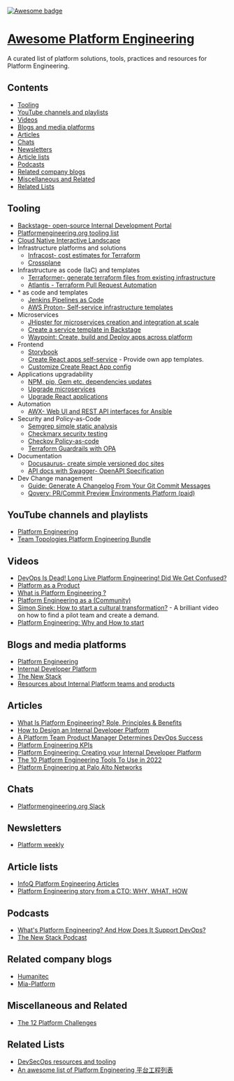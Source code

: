 [![Awesome badge](https://awesome.re/badge.svg)](https://github.com/sindresorhus/awesome)

# [Awesome Platform Engineering](https://shospodarets.github.io/awesome-platform-engineering/)

A curated list of platform solutions, tools, practices and resources for Platform Engineering.

## Contents

- [Tooling](#tooling)
- [YouTube channels and playlists](#youtube-channels-and-playlists)
- [Videos](#videos)
- [Blogs and media platforms](#blogs-and-media-platforms)
- [Articles](#articles)
- [Chats](#chats)
- [Newsletters](#newsletters)
- [Article lists](#article-lists)
- [Podcasts](#podcasts)
- [Related company blogs](#related-company-blogs)
- [Miscellaneous and Related](#miscellaneous-and-related)
- [Related Lists](#related-lists)

## Tooling
- [Backstage- open-source Internal Development Portal](https://backstage.io/)
- [Platformengineering.org tooling list](https://platformengineering.org/platform-tooling)
- [Cloud Native Interactive Landscape](https://landscape.cncf.io/)
- Infrastructure platforms and solutions
    - [Infracost- cost estimates for Terraform](https://github.com/infracost/infracost)
    - [Crossplane](https://www.crossplane.io/)
- Infrastructure as code (IaC) and templates
    - [Terraformer- generate terraform files from existing infrastructure](https://github.com/GoogleCloudPlatform/terraformer)
    - [Atlantis - Terraform Pull Request Automation](https://www.runatlantis.io/)
- \* as code and templates
  	- [Jenkins Pipelines as Code](https://www.jenkins.io/doc/book/pipeline-as-code/)
  	- [AWS Proton- Self-service infrastructure templates](https://aws.amazon.com/proton/)
- Microservices
  	- [JHipster for microservices creation and integration at scale](https://www.jhipster.tech/)
  	- [Create a service template in Backstage](https://www.youtube.com/watch?v=VIzrTpOHh9w&ab_channel=R%C3%BCdigerWeritz)
    - [Waypoint: Create, build and Deploy apps across platform](https://www.waypointproject.io/)
- Frontend
    - [Storybook](https://storybook.js.org/)
    - [Create React apps self-service](https://create-react-app.dev/docs/custom-templates/) - Provide own app templates.
    - [Customize Create React App config](https://github.com/dilanx/craco)
- Applications upgradability
    - [NPM, pip, Gem etc. dependencies updates](https://github.com/renovatebot/renovate)
    - [Upgrade microservices](https://www.jhipster.tech/upgrading-an-application/#-upgrading-an-application)
    - [Upgrade React applications](https://github.com/reactjs/react-codemod)
- Automation
	- [AWX- Web UI and REST API interfaces for Ansible](https://github.com/ansible/awx)
- Security and Policy-as-Code
    - [Semgrep simple static analysis](https://semgrep.dev/)
    - [Checkmarx security testing](https://checkmarx.com/)
    - [Checkov Policy-as-code](https://www.checkov.io/)
    - [Terraform Guardrails with OPA](https://compellingcloud.substack.com/p/navigating-safety-a-beginners-guide)
- Documentation
    - [Docusaurus- create simple versioned doc sites](https://jamstack.org/generators/docusaurus/)
    - [API docs with Swagger- OpenAPI Specification](https://swagger.io/specification/)
- Dev Change management
  	- [Guide: Generate A Changelog From Your Git Commit Messages](https://mokkapps.de/blog/how-to-automatically-generate-a-helpful-changelog-from-your-git-commit-messages/)
  	- [Qovery: PR/Commit Preview Environments Platform (paid)](https://hub.qovery.com/guides/tutorial/getting-started-with-preview-environments-on-aws-for-beginners/)

## YouTube channels and playlists

- [Platform Engineering](https://www.youtube.com/@PlatformEngineering)
- [Team Topologies Platform Engineering Bundle](https://www.youtube.com/watch?v=7yaiiQHNKpM&list=PLYTh9n7QJnzS3bZ6bmoLaTaKPzhSmlnL1&ab_channel=TeamTopologies)

## Videos

- [DevOps Is Dead! Long Live Platform Engineering! Did We Get Confused?](https://www.youtube.com/watch?app=desktop&v=9_v77YiSGEY&ab_channel=DevOpsToolkit)
- [Platform as a Product](https://www.youtube.com/watch?v=b8YHCDMxqfg&ab_channel=PlatformEngineering)
- [What is Platform Engineering ?](https://www.youtube.com/watch?v=0uuOJ1gzcyE&ab_channel=PlatformsandBeyond)
- [Platform Engineering as a (Community)](https://www.youtube.com/watch?v=4N2ywun-wTE&ab_channel=GOTOConferences)
- [Simon Sinek: How to start a cultural transformation?](https://www.youtube.com/watch?v=zClAdLw4yRI&ab_channel=DenkProducties) - A brilliant video on how to find a pilot team and create a demand.
- [Platform Engineering: Why and How to start](https://youtube.com/watch?v=g_gHnBcdov8&feature=shares)

## Blogs and media platforms
- [Platform Engineering](https://platformengineering.org)
- [Internal Developer Platform](https://internaldeveloperplatform.org)
- [The New Stack](https://thenewstack.io/)
- [Resources about Internal Platform teams and products](https://internalplatforms.com)

## Articles
- [What Is Platform Engineering? Role, Principles & Benefits](https://spacelift.io/blog/what-is-platform-engineering)
- [How to Design an Internal Developer Platform](https://blog.container-solutions.com/how-to-design-an-internal-developer-platform)
- [A Platform Team Product Manager Determines DevOps Success](https://thenewstack.io/a-platform-team-product-manager-determines-devops-success/)
- [Platform Engineering KPIs](https://medium.com/wise-engineering/platform-engineering-kpis-6a3215f0ee14)
- [Platform Engineering: Creating your Internal Developer Platform](https://medium.com/contino-engineering/creating-your-internal-developer-platform-part-2-65ff217cecd6)
- [The 10 Platform Engineering Tools To Use in 2022](https://medium.com/@rphilogene/the-10-platform-engineering-tools-to-use-in-2022-c2cbf2561f77)
- [Platform Engineering at Palo Alto Networks](https://medium.com/engineering-at-palo-alto-networks/platform-engineering-at-palo-alto-networks-part-2-315bd7b0fbfa)

## Chats

- [Platformengineering.org Slack](https://platformengineering.org/slack-rd)

## Newsletters

- [Platform weekly](https://platformweekly.com/)

## Article lists

- [InfoQ Platform Engineering Articles](https://www.infoq.com/platformengineering/)
- [Platform Engineering story from a CTO: WHY, WHAT, HOW](https://medium.com/agorapulse-stories/platform-engineering-part-1-why-the-evolution-of-developer-cognitive-load-9f36f5cc2888)

## Podcasts

- [What's Platform Engineering? And How Does It Support DevOps?](https://www.listennotes.com/podcasts/the-new-stack/whats-platform-engineering-uoN5mXizUpP/)
- [The New Stack Podcast](https://www.listennotes.com/podcasts/the-new-stack-podcast-the-new-stack-2tdxfCmwZr6/)

## Related company blogs

- [Humanitec](https://humanitec.com/blog)
- [Mia-Platform](https://blog.mia-platform.eu/en)

## Miscellaneous and Related

- [The 12 Platform Challenges](https://www.syntasso.io/post/the-12-platform-challenges-of-christmas)

## Related Lists

- [DevSecOps resources and tooling](https://github.com/TaptuIT/awesome-devsecops/)
- [An awesome list of Platform Engineering 平台工程列表](https://github.com/toptechevangelist/awesome-platform-engineering)
